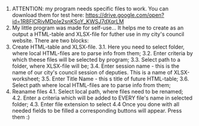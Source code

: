 1. ATTENTION: my program needs specific files to work. You can download them for test here: https://drive.google.com/open?id=1R8FlCRivMDpIe2snKSoY_KWSJ7dXqrLM
2. My little program was made for self-use... 
It helps me to create as an output a HTML-table and XLSX-file for futher use in my city's council website. 
There are two blocks: 
3. Create HTML-table and XLSX-file. 
3.1. Here you need to select folder, where local HTML-files are to parse info from them;
3.2. Enter criteria by which theese files will be selected by program;
3.3. Select path to a folder, where XLSX-file will be;
3.4. Enter session name - this is the name of our city's council session of deputies. This is a name of XLSX-worksheet;
3.5. Enter Title Name - this s title of future HTML-table;
3.6. Select path where local HTML-files are to parse info from them;
4. Reaname files
4.1. Select local path, where files need to be renamed;
4.2. Enter a criteria which will be added to EVERY file's name in selected folder;
4.3. Enter file extension to select
4.4 Once you done with all needed fields to be filled a corresponding buttons will appear. Press them :)
